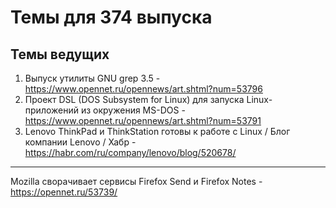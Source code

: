 # Темы для 374 выпуска

## Темы ведущих

1. Выпуск утилиты GNU grep 3.5 - https://www.opennet.ru/opennews/art.shtml?num=53796
1. Проект DSL (DOS Subsystem for Linux) для запуска Linux-приложений из окружения MS-DOS - https://www.opennet.ru/opennews/art.shtml?num=53791
1. Lenovo ThinkPad и ThinkStation готовы к работе с Linux / Блог компании Lenovo / Хабр - https://habr.com/ru/company/lenovo/blog/520678/

---

Mozilla сворачивает сервисы Firefox Send и Firefox Notes - https://opennet.ru/53739/

